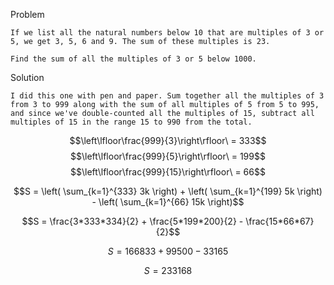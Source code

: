 Problem

```
If we list all the natural numbers below 10 that are multiples of 3 or 5, we get 3, 5, 6 and 9. The sum of these multiples is 23.

Find the sum of all the multiples of 3 or 5 below 1000.
```

Solution

```
I did this one with pen and paper. Sum together all the multiples of 3 from 3 to 999 along with the sum of all multiples of 5 from 5 to 995, and since we've double-counted all the multiples of 15, subtract all multiples of 15 in the range 15 to 990 from the total.
```

$$\left\lfloor\frac{999}{3}\right\rfloor\ = 333$$
$$\left\lfloor\frac{999}{5}\right\rfloor\ = 199$$
$$\left\lfloor\frac{999}{15}\right\rfloor\ = 66$$

$$S = \left( \sum_{k=1}^{333} 3k \right) + \left( \sum_{k=1}^{199} 5k \right) - \left( \sum_{k=1}^{66} 15k \right)$$

$$S = \frac{3*333*334}{2} + \frac{5*199*200}{2} - \frac{15*66*67}{2}$$

$$S = 166833 + 99500 - 33165$$

$$S = 233168$$
